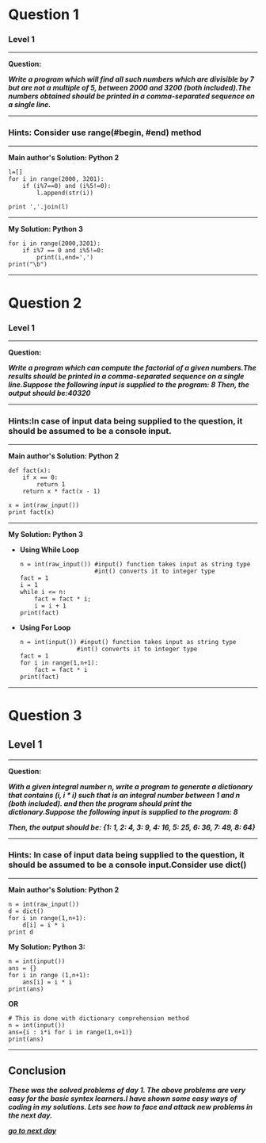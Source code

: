 
# Question 1
### Level 1
-----------------

**Question:**

***Write a program which will find all such numbers which are divisible by 7 but are not a multiple of 5,
between 2000 and 3200 (both included).The numbers obtained should be printed in a comma-separated sequence on a single line.***

--------------------------------------
### Hints: Consider use range(#begin, #end) method
---------------------------------------

**Main author's Solution: Python 2**
```
l=[]
for i in range(2000, 3201):
    if (i%7==0) and (i%5!=0):
        l.append(str(i))

print ','.join(l)
```
----------------------------------------

**My Solution: Python 3**
```
for i in range(2000,3201):
    if i%7 == 0 and i%5!=0:
        print(i,end=',')
print("\b")
```
-------------------------------

# Question 2
### Level 1
---------------

**Question:**

***Write a program which can compute the factorial of a given numbers.The results should be printed in a comma-separated sequence on a single line.Suppose the following input is supplied to the program: 8
Then, the output should be:40320***

--------------------
### Hints:In case of input data being supplied to the question, it should be assumed to be a console input.
---------------
**Main author's Solution: Python 2**
```
def fact(x):
    if x == 0:
        return 1
    return x * fact(x - 1)

x = int(raw_input())
print fact(x)
```
------------
**My Solution: Python 3**

* **Using While Loop**
    ```
    n = int(raw_input()) #input() function takes input as string type
                         #int() converts it to integer type
    fact = 1
    i = 1
    while i <= n:
        fact = fact * i;
        i = i + 1
    print(fact)
    ```
 * **Using For Loop**
    ```
    n = int(input()) #input() function takes input as string type
                    #int() converts it to integer type
    fact = 1
    for i in range(1,n+1):
        fact = fact * i
    print(fact)
    ```
-------------------

# Question 3
## Level 1
--------------------
**Question:**

***With a given integral number n, write a program to generate a dictionary that contains (i, i * i) such that is an integral number between 1 and n (both included). and then the program should print the dictionary.Suppose the following input is supplied to the program: 8***

***Then, the output should be:
{1: 1, 2: 4, 3: 9, 4: 16, 5: 25, 6: 36, 7: 49, 8: 64}***

------------------
### Hints: In case of input data being supplied to the question, it should be assumed to be a console input.Consider use dict()
-----------------

**Main author's Solution: Python 2**
```
n = int(raw_input())
d = dict()
for i in range(1,n+1):
    d[i] = i * i
print d
```

**My Solution: Python 3:**
```
n = int(input())
ans = {}
for i in range (1,n+1):
    ans[i] = i * i
print(ans)
```
**OR**
```
# This is done with dictionary comprehension method
n = int(input())
ans={i : i*i for i in range(1,n+1)}
print(ans)
```
----------------------------------

## Conclusion
***These was the solved problems of day 1. The above problems are very easy for the basic syntex learners.I have shown some easy ways of coding in my solutions. Lets see how to face and attack new problems in the next day.***

[***go to next day***](https://github.com/darkprinx/100-plus-Python-programming-exercises-extended/blob/master/Status/Day%202.md "Next Day")
